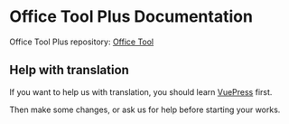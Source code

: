 # Office Tool Plus Documentation

Office Tool Plus repository: [Office Tool](https://github.com/YerongAI/Office-Tool)

## Help with translation

If you want to help us with translation, you should learn [VuePress](https://v2.vuepress.vuejs.org/) first.

Then make some changes, or ask us for help before starting your works.
